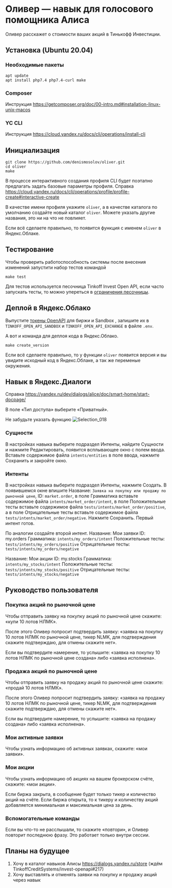 # Оливер — навык для голосового помощника Алиса

Оливер расскажет о стоимости ваших акций в Тинькофф Инвестиции.

## Установка (Ubuntu 20.04)

### Необходимые пакеты
```
apt update
apt install php7.4 php7.4-curl make
```
### Composer
Инструкция https://getcomposer.org/doc/00-intro.md#installation-linux-unix-macos

### YC CLI
Инструкция https://cloud.yandex.ru/docs/cli/operations/install-cli

## Инициализация
```
git clone https://github.com/denismosolov/oliver.git
cd oliver
make
```
В процессе интерактивного создания профиля CLI будет поэтапно предлагать задать базовые параметры профиля. Cправка https://cloud.yandex.ru/docs/cli/operations/profile/profile-create#interactive-create

В качестве имени профиля укажите `oliver`, а в качестве каталога по умолчанию создайте новый каталог `oliver`. Можете указать другие названия, это ни на что не повлияет.

Если всё сделаете правильно, то появится функция с именем `oliver` в Яндекс.Облаке.

## Тестирование
Чтобы проверить работоспособность системы после внесения изменений запустити набор тестов командой

```
make test
```
Для тестов используется песочница Tinkoff Invest Open API, если часто запускать тесты, то можно упереться в [ограничения песочницы](https://tinkoffcreditsystems.github.io/invest-openapi/rest/).

## Деплой в Яндекс.Облако
Выпустите [токены OpenAPI](https://tinkoffcreditsystems.github.io/invest-openapi/auth/) для биржи и Sandbox , запишите их в `TINKOFF_OPEN_API_SANDBOX` и `TINKOFF_OPEN_API_EXCHANGE` в файле `.env`.

А вот и команда для деплоя кода в Яндекс.Облако.
```
make create_version
```

Если всё сделаете правильно, то у функции `oliver` появится версия и вы увидите исходный код в Яндекс.Облаке, а так же переменые окружения.

## Навык в Яндекс.Диалоги
Справка https://yandex.ru/dev/dialogs/alice/doc/smart-home/start-docpage/

В поле «Тип доступа» выберите «Приватный».

Не забудьте указать функцию
![Selection_018](https://user-images.githubusercontent.com/3057626/83176044-85456180-a125-11ea-994b-6087a78f42f8.png)

### Сущности

В настройках навыка выберите подраздел Интенты, найдите Сущности и нажмите Редактировать, появится всплывающее окно с полем ввода. Вставьте содержимое файла `intents/entities` в поле ввода, нажмите Сохранить и закройте окно.

### Интенты

В настройках навыка выберите подраздел Интенты, нажмите Создать. В появившемся окне впишите Название: `Заявка на покупку или продажу по рыночной цене`, ID: `market.order`, в поле Грамматика вставьте содержимое файла `intents/market_order/intent`, в поле Положительные тесты вставьте содержимое файла `tests/intents/market_order/positive`, а в поле Отрицательные тесты вставьте содержимое файла `tests/intents/market_order/negative`. Нажмите Сохранить. Первый интент готов.

По аналогии создайте второй интент.
Название: Мои заявки
ID: my.orders
Грамматика: `intents/my_orders/intent`
Положительные тесты: `tests/intents/my_orders/positive`
Отрицательные тесты: `tests/intents/my_orders/negative`

Название: Мои акции
ID: my.stocks
Грамматика: `intents/my_stocks/intent`
Положительные тесты: `tests/intents/my_stocks/positive`
Отрицательные тесты: `tests/intents/my_stocks/negative`

## Руководство пользователя

### Покупка акций по рыночной цене

Чтобы отправить заявку на покупку акций по рыночной цене скажите: «купи 10 лотов НЛМК».

После этого Оливер попросит подтвердить заявку: «заявка на покупку 10 лотов НЛМК по рыночной цене, тикер NLMK, для подтверждения скажите подтверждаю, для отмены скажите нет».

Если вы подтвердите намерение, то услышите: «заявка на покупку 10 лотов НЛМК по рыночной цене создана» либо «заявка исполнена».

### Продажа акций по рыночной цене

Чтобы отправить заявку на продажу акций по рыночной цене скажите: «продай 10 лотов НЛМК».

После этого Оливер попросит подтвердить заявку: «заявка на продажу 10 лотов НЛМК по рыночной цене, тикер NLMK, для подтверждения скажите подтверждаю, для отмены скажите нет».

Если вы подтвердите намерение, то услышите: «заявка на продажу создана» либо «заявка исполнена».

### Мои активные заявки

Чтобы узнать информацию об активных заявках, скажите: «мои заявки».

### Мои акции

Чтобы узнать информацию об акциях на вашем брокерском счёте, скажите: «мои акции».

Если биржа закрыта, в сообщение будет только тикер и количество акций на счёте. Если биржа открыта, то к тикеру и количеству акций добавляется минимальная и максимальная цена за день.

### Вспомогательные команды

Если вы что-то не расслышали, то скажите «повтори», и Оливер повторит последнюю фразу. Это работает только внутри сессии.

## Планы на будущее
1. Хочу в каталог навыков Алисы https://dialogs.yandex.ru/store (ждём  TinkoffCreditSystems/invest-openapi#217)
2. Хочу выставлять и отменять заявки на покупку и продажу акций через навык
